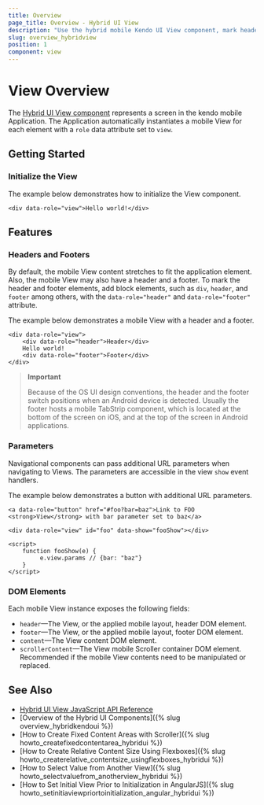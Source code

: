 ```yaml
---
title: Overview
page_title: Overview - Hybrid UI View
description: "Use the hybrid mobile Kendo UI View component, mark header and footer elements, and view parameters of navigational components and DOM elements."
slug: overview_hybridview
position: 1
component: view
---
```


# View Overview

The [Hybrid UI View component](https://demos.telerik.com/kendo-ui/m/index#mobile-view/index) represents a screen in the kendo mobile Application. The Application automatically instantiates a mobile View for each element with a `role` data attribute set to `view`.

## Getting Started

### Initialize the View

The example below demonstrates how to initialize the View component.



    <div data-role="view">Hello world!</div>

## Features

### Headers and Footers

By default, the mobile View content stretches to fit the application element. Also, the mobile View may also have a header and a footer. To mark the header and footer elements, add block elements, such as `div`, `header`, and `footer` among others, with the `data-role="header"` and `data-role="footer"` attribute.

The example below demonstrates a mobile View with a header and a footer.



    <div data-role="view">
        <div data-role="header">Header</div>
        Hello world!
        <div data-role="footer">Footer</div>
    </div>

> **Important**
>
> Because of the OS UI design conventions, the header and the footer switch positions when an Android device is detected. Usually the footer hosts a mobile TabStrip component, which is located at the bottom of the screen on iOS, and at the top of the screen in Android applications.

### Parameters

Navigational components can pass additional URL parameters when navigating to Views. The parameters are accessible in the  view `show` event handlers.

The example below demonstrates a button with additional URL parameters.



    <a data-role="button" href="#foo?bar=baz">Link to FOO <strong>View</strong> with bar parameter set to baz</a>

    <div data-role="view" id="foo" data-show="fooShow"></div>

    <script>
        function fooShow(e) {
             e.view.params // {bar: "baz"}
        }
    </script>

### DOM Elements

Each mobile View instance exposes the following fields:

* `header`&mdash;The View, or the applied mobile layout, header DOM element.
* `footer`&mdash;The View, or the applied mobile layout, footer DOM element.
* `content`&mdash;The View content DOM element.
* `scrollerContent`&mdash;The View mobile Scroller container DOM element. Recommended if the mobile View contents need to be manipulated or replaced.

## See Also

* [Hybrid UI View JavaScript API Reference](/api/javascript/mobile/ui/view)
* [Overview of the Hybrid UI Components]({% slug overview_hybridkendoui %})
* [How to Create Fixed Content Areas with Scroller]({% slug howto_createfixedcontentarea_hybridui %})
* [How to Create Relative Content Size Using Flexboxes]({% slug howto_createrelative_contentsize_usingflexboxes_hybridui %})
* [How to Select Value from Another View]({% slug howto_selectvaluefrom_anotherview_hybridui %})
* [How to Set Initial View Prior to Initialization in AngularJS]({% slug howto_setinitiaviewpriortoinitialization_angular_hybridui %})
